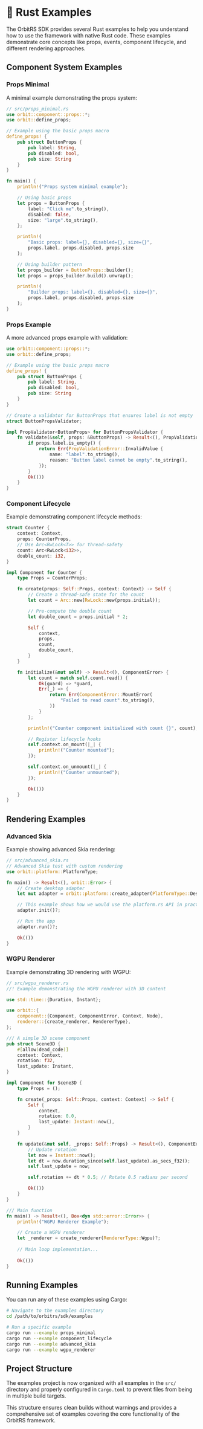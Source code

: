 # 🦀 Rust Examples

The OrbitRS SDK provides several Rust examples to help you understand how to use the framework with native Rust code. These examples demonstrate core concepts like props, events, component lifecycle, and different rendering approaches.

## Component System Examples

### Props Minimal
A minimal example demonstrating the props system:

```rust
// src/props_minimal.rs
use orbit::component::props::*;
use orbit::define_props;

// Example using the basic props macro
define_props! {
    pub struct ButtonProps {
        pub label: String,
        pub disabled: bool,
        pub size: String
    }
}

fn main() {
    println!("Props system minimal example");

    // Using basic props
    let props = ButtonProps {
        label: "Click me".to_string(),
        disabled: false,
        size: "large".to_string(),
    };

    println!(
        "Basic props: label={}, disabled={}, size={}",
        props.label, props.disabled, props.size
    );

    // Using builder pattern
    let props_builder = ButtonProps::builder();
    let props = props_builder.build().unwrap();

    println!(
        "Builder props: label={}, disabled={}, size={}",
        props.label, props.disabled, props.size
    );
}
```

### Props Example
A more advanced props example with validation:

```rust
use orbit::component::props::*;
use orbit::define_props;

// Example using the basic props macro
define_props! {
    pub struct ButtonProps {
        pub label: String,
        pub disabled: bool,
        pub size: String
    }
}

// Create a validator for ButtonProps that ensures label is not empty
struct ButtonPropsValidator;

impl PropValidator<ButtonProps> for ButtonPropsValidator {
    fn validate(&self, props: &ButtonProps) -> Result<(), PropValidationError> {
        if props.label.is_empty() {
            return Err(PropValidationError::InvalidValue {
                name: "label".to_string(),
                reason: "Button label cannot be empty".to_string(),
            });
        }
        Ok(())
    }
}
```

### Component Lifecycle
Example demonstrating component lifecycle methods:

```rust
struct Counter {
    context: Context,
    props: CounterProps,
    // Use Arc<RwLock<T>> for thread-safety
    count: Arc<RwLock<i32>>,
    double_count: i32,
}

impl Component for Counter {
    type Props = CounterProps;

    fn create(props: Self::Props, context: Context) -> Self {
        // Create a thread-safe state for the count
        let count = Arc::new(RwLock::new(props.initial));

        // Pre-compute the double count
        let double_count = props.initial * 2;

        Self {
            context,
            props,
            count,
            double_count,
        }
    }

    fn initialize(&mut self) -> Result<(), ComponentError> {
        let count = match self.count.read() {
            Ok(guard) => *guard,
            Err(_) => {
                return Err(ComponentError::MountError(
                    "Failed to read count".to_string(),
                ))
            }
        };

        println!("Counter component initialized with count {}", count);

        // Register lifecycle hooks
        self.context.on_mount(|_| {
            println!("Counter mounted");
        });

        self.context.on_unmount(|_| {
            println!("Counter unmounted");
        });

        Ok(())
    }
}
```

## Rendering Examples

### Advanced Skia
Example showing advanced Skia rendering:

```rust
// src/advanced_skia.rs
// Advanced Skia test with custom rendering
use orbit::platform::PlatformType;

fn main() -> Result<(), orbit::Error> {
    // Create desktop adapter
    let mut adapter = orbit::platform::create_adapter(PlatformType::Desktop);

    // This example shows how we would use the platform.rs API in practice
    adapter.init()?;

    // Run the app
    adapter.run()?;

    Ok(())
}
```

### WGPU Renderer
Example demonstrating 3D rendering with WGPU:

```rust
// src/wgpu_renderer.rs
//! Example demonstrating the WGPU renderer with 3D content

use std::time::{Duration, Instant};

use orbit::{
    component::{Component, ComponentError, Context, Node},
    renderer::{create_renderer, RendererType},
};

/// A simple 3D scene component
pub struct Scene3D {
    #[allow(dead_code)]
    context: Context,
    rotation: f32,
    last_update: Instant,
}

impl Component for Scene3D {
    type Props = ();

    fn create(_props: Self::Props, context: Context) -> Self {
        Self {
            context,
            rotation: 0.0,
            last_update: Instant::now(),
        }
    }

    fn update(&mut self, _props: Self::Props) -> Result<(), ComponentError> {
        // Update rotation
        let now = Instant::now();
        let dt = now.duration_since(self.last_update).as_secs_f32();
        self.last_update = now;

        self.rotation += dt * 0.5; // Rotate 0.5 radians per second

        Ok(())
    }
}

/// Main function
fn main() -> Result<(), Box<dyn std::error::Error>> {
    println!("WGPU Renderer Example");

    // Create a WGPU renderer
    let _renderer = create_renderer(RendererType::Wgpu)?;
    
    // Main loop implementation...
    
    Ok(())
}
```

## Running Examples

You can run any of these examples using Cargo:

```bash
# Navigate to the examples directory
cd /path/to/orbitrs/sdk/examples

# Run a specific example
cargo run --example props_minimal
cargo run --example component_lifecycle
cargo run --example advanced_skia
cargo run --example wgpu_renderer
```

## Project Structure

The examples project is now organized with all examples in the `src/` directory and properly configured in `Cargo.toml` to prevent files from being in multiple build targets.

This structure ensures clean builds without warnings and provides a comprehensive set of examples covering the core functionality of the OrbitRS framework.
